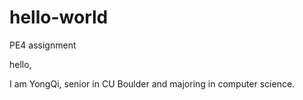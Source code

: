 # hello-world
PE4 assignment

hello,

I am YongQi, senior in CU Boulder and majoring in computer science.
